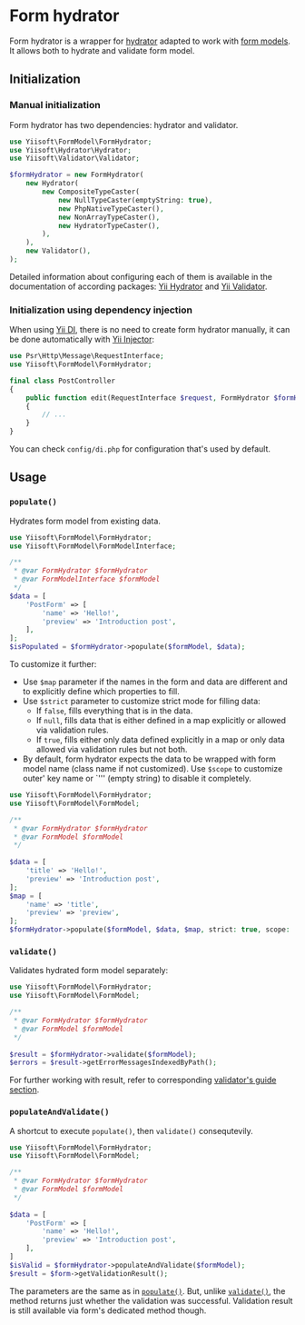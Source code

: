 # Form hydrator

Form hydrator is a wrapper for [hydrator](https://github.com/yiisoft/hydrator) adapted to work with 
[form models](form-model.md). It allows both to hydrate and validate form model.

## Initialization

### Manual initialization

Form hydrator has two dependencies: hydrator and validator.

```php
use Yiisoft\FormModel\FormHydrator;
use Yiisoft\Hydrator\Hydrator;
use Yiisoft\Validator\Validator;

$formHydrator = new FormHydrator(
    new Hydrator(
        new CompositeTypeCaster(
            new NullTypeCaster(emptyString: true),
            new PhpNativeTypeCaster(),
            new NonArrayTypeCaster(),
            new HydratorTypeCaster(),
        ),
    ),
    new Validator(),
);
```

Detailed information about configuring each of them is available in the documentation of according packages:
[Yii Hydrator](https://github.com/yiisoft/hydrator) and [Yii Validator](https://github.com/yiisoft/validator).

### Initialization using dependency injection

When using [Yii DI](https://github.com/yiisoft/di), there is no need to create form hydrator manually, it can be done
automatically with [Yii Injector](https://github.com/yiisoft/injector):

```php
use Psr\Http\Message\RequestInterface;
use Yiisoft\FormModel\FormHydrator;

final class PostController 
{
    public function edit(RequestInterface $request, FormHydrator $formHydrator): ResponseInterface
    {
        // ...
    }
}
```

You can check `config/di.php` for configuration that's used by default.

## Usage

### `populate()`

Hydrates form model from existing data.

```php
use Yiisoft\FormModel\FormHydrator;
use Yiisoft\FormModel\FormModelInterface;

/** 
 * @var FormHydrator $formHydrator
 * @var FormModelInterface $formModel 
 */
$data = [
    'PostForm' => [
        'name' => 'Hello!',
        'preview' => 'Introduction post',
    ],
];
$isPopulated = $formHydrator->populate($formModel, $data);
```

To customize it further:

- Use `$map` parameter if the names in the form and data are different and to explicitly define which properties to 
fill. 
- Use `$strict` parameter to customize strict mode for filling data:
  - If `false`, fills everything that is in the data.
  - If `null`, fills data that is either defined in a map explicitly or allowed via validation rules.
  - If `true`, fills either only data defined explicitly in a map or only data allowed via validation rules but not 
  both.
- By default, form hydrator expects the data to be wrapped with form model name (class name if not customized). Use 
`$scope` to customize outer' key name or `''' (empty string) to disable it completely.

```php
use Yiisoft\FormModel\FormHydrator;
use Yiisoft\FormModel\FormModel;

/** 
 * @var FormHydrator $formHydrator
 * @var FormModel $formModel 
 */
 
$data = [
    'title' => 'Hello!',
    'preview' => 'Introduction post',
];
$map = [
    'name' => 'title',
    'preview' => 'preview',
];
$formHydrator->populate($formModel, $data, $map, strict: true, scope: '');
```

### `validate()`

Validates hydrated form model separately:

```php
use Yiisoft\FormModel\FormHydrator;
use Yiisoft\FormModel\FormModel;

/** 
 * @var FormHydrator $formHydrator
 * @var FormModel $formModel 
 */
 
$result = $formHydrator->validate($formModel);
$errors = $result->getErrorMessagesIndexedByPath();
```

For further working with result, refer to corresponding 
[validator's guide section](https://github.com/yiisoft/validator/blob/master/docs/guide/en/result.md).

### `populateAndValidate()`

A shortcut to execute `populate()`, then `validate()` consequtevily.

```php
use Yiisoft\FormModel\FormHydrator;
use Yiisoft\FormModel\FormModel;

/** 
 * @var FormHydrator $formHydrator
 * @var FormModel $formModel 
 */
 
$data = [
    'PostForm' => [
        'name' => 'Hello!',
        'preview' => 'Introduction post',
    ],
]
$isValid = $formHydrator->populateAndValidate($formModel);
$result = $form->getValidationResult();
```

The parameters are the same as in [`populate()`](#populate). But, unlike [`validate()`](#validate), the method returns 
just whether the validation was successful. Validation result is still available via form's dedicated method though.
